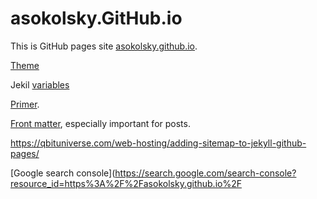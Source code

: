 # asokolsky.GitHub.io

This is GitHub pages site [asokolsky.github.io](https://asokolsky.github.io).

[Theme](https://github.com/pages-themes/hacker)

Jekil [variables](https://jekyllrb.com/docs/variables/)

[Primer](https://www.smashingmagazine.com/2014/08/build-blog-jekyll-github-pages/).

[Front matter](https://jekyllrb.com/docs/front-matter/), especially important
for posts.

https://qbituniverse.com/web-hosting/adding-sitemap-to-jekyll-github-pages/

[Google search
console](https://search.google.com/search-console?resource_id=https%3A%2F%2Fasokolsky.github.io%2F
